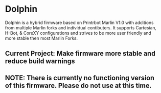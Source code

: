 # Dolphin
Dolphin is a hybrid firmware based on Printrbot Marlin V1.0 with additions from multiple Marlin forks and individual contibuters. It supports Cartesian, H-Bot, & CoreXY configurations and strives to be more user friendly and more stable then most Marlin Forks.

## Current Project: Make firmware more stable and reduce build warnings  

## NOTE: There is currently no functioning version of this firmware. Please do not use at this time.
